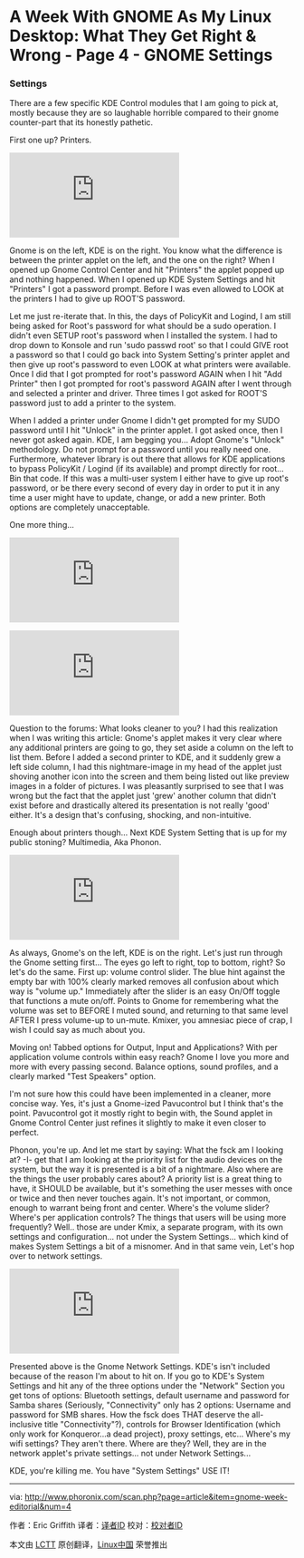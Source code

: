 A Week With GNOME As My Linux Desktop: What They Get Right & Wrong - Page 4 - GNOME Settings
================================================================================
### Settings ###

There are a few specific KDE Control modules that I am going to pick at, mostly because they are so laughable horrible compared to their gnome counter-part that its honestly pathetic.

First one up? Printers.

![](http://www.phoronix.net/image.php?id=gnome-week-editorial&image=gnome_week_printers1_show&w=1920)

Gnome is on the left, KDE is on the right. You know what the difference is between the printer applet on the left, and the one on the right? When I opened up Gnome Control Center and hit "Printers" the applet popped up and nothing happened. When I opened up KDE System Settings and hit "Printers" I got a password prompt. Before I was even allowed to LOOK at the printers I had to give up ROOT'S password.

Let me just re-iterate that. In this, the days of PolicyKit and Logind, I am still being asked for Root's password for what should be a sudo operation. I didn't even SETUP root's password when I installed the system. I had to drop down to Konsole and run 'sudo passwd root' so that I could GIVE root a password so that I could go back into System Setting's printer applet and then give up root's password to even LOOK at what printers were available. Once I did that I got prompted for root's password AGAIN when I hit "Add Printer" then I got prompted for root's password AGAIN after I went through and selected a printer and driver. Three times I got asked for ROOT'S password just to add a printer to the system.

When I added a printer under Gnome I didn't get prompted for my SUDO password until I hit "Unlock" in the printer applet. I got asked once, then I never got asked again. KDE, I am begging you... Adopt Gnome's "Unlock" methodology. Do not prompt for a password until you really need one. Furthermore, whatever library is out there that allows for KDE applications to bypass PolicyKit / Logind (if its available) and prompt directly for root... Bin that code. If this was a multi-user system I either have to give up root's password, or be there every second of every day in order to put it in any time a user might have to update, change, or add a new printer. Both options are completely unacceptable.

One more thing...

![](http://www.phoronix.net/image.php?id=gnome-week-editorial&image=gnome_week_printers2_show&w=1920)

![](http://www.phoronix.net/image.php?id=gnome-week-editorial&image=gnome_week_printers3_show&w=1920)

Question to the forums: What looks cleaner to you? I had this realization when I was writing this article: Gnome's applet makes it very clear where any additional printers are going to go, they set aside a column on the left to list them. Before I added a second printer to KDE, and it suddenly grew a left side column, I had this nightmare-image in my head of the applet just shoving another icon into the screen and them being listed out like preview images in a folder of pictures. I was pleasantly surprised to see that I was wrong but the fact that the applet just 'grew' another column that didn't exist before and drastically altered its presentation is not really 'good' either. It's a design that's confusing, shocking, and non-intuitive.

Enough about printers though... Next KDE System Setting that is up for my public stoning? Multimedia, Aka Phonon.

![](http://www.phoronix.net/image.php?id=gnome-week-editorial&image=gnome_week_sound_show&w=1920)

As always, Gnome's on the left, KDE is on the right. Let's just run through the Gnome setting first... The eyes go left to right, top to bottom, right? So let's do the same. First up: volume control slider. The blue hint against the empty bar with 100% clearly marked removes all confusion about which way is "volume up." Immediately after the slider is an easy On/Off toggle that functions a mute on/off. Points to Gnome for remembering what the volume was set to BEFORE I muted sound, and returning to that same level AFTER I press volume-up to un-mute. Kmixer, you amnesiac piece of crap, I wish I could say as much about you.

Moving on! Tabbed options for Output, Input and Applications? With per application volume controls within easy reach? Gnome I love you more and more with every passing second. Balance options, sound profiles, and a clearly marked "Test Speakers" option.

I'm not sure how this could have been implemented in a cleaner, more concise way. Yes, it's just a Gnome-ized Pavucontrol but I think that's the point. Pavucontrol got it mostly right to begin with, the Sound applet in Gnome Control Center just refines it slightly to make it even closer to perfect.

Phonon, you're up. And let me start by saying: What the fsck am I looking at? -I- get that I am looking at the priority list for the audio devices on the system, but the way it is presented is a bit of a nightmare. Also where are the things the user probably cares about? A priority list is a great thing to have, it SHOULD be available, but it's something the user messes with once or twice and then never touches again. It's not important, or common, enough to warrant being front and center. Where's the volume slider? Where's per application controls? The things that users will be using more frequently? Well.. those are under Kmix, a separate program, with its own settings and configuration... not under the System Settings... which kind of makes System Settings a bit of a misnomer. And in that same vein, Let's hop over to network settings.

![](http://www.phoronix.net/image.php?id=gnome-week-editorial&image=gnome_week_network_show&w=1920)

Presented above is the Gnome Network Settings. KDE's isn't included because of the reason I'm about to hit on. If you go to KDE's System Settings and hit any of the three options under the "Network" Section you get tons of options: Bluetooth settings, default username and password for Samba shares (Seriously, "Connectivity" only has 2 options: Username and password for SMB shares. How the fsck does THAT deserve the all-inclusive title "Connectivity"?), controls for Browser Identification (which only work for Konqueror...a dead project), proxy settings, etc... Where's my wifi settings? They aren't there. Where are they? Well, they are in the network applet's private settings... not under Network Settings...

KDE, you're killing me. You have "System Settings" USE IT!

--------------------------------------------------------------------------------

via: http://www.phoronix.com/scan.php?page=article&item=gnome-week-editorial&num=4

作者：Eric Griffith
译者：[译者ID](https://github.com/译者ID)
校对：[校对者ID](https://github.com/校对者ID)

本文由 [LCTT](https://github.com/LCTT/TranslateProject) 原创翻译，[Linux中国](https://linux.cn/) 荣誉推出